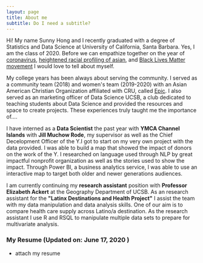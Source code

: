 ```yaml
---
layout: page
title: About me
subtitle: Do I need a subtitle? 
---
```


Hi! My name Sunny Hong and I recently graduated with a degree of Statistics and Data Science at University of California, Santa Barbara. Yes, I am the class of 2020. Before we can empathize together on the year of [coronavirus](https://www.nytimes.com/article/coronavirus-timeline.html), [heightened racial profiling of asian](https://www.cnn.com/2020/02/20/us/coronavirus-racist-attacks-against-asian-americans/index.html), and [Black Lives Matter movement](https://keyt.com/news/top-stories/2020/05/31/black-lives-matter-protest-to-take-place-in-santa-barbara/) I would love to tell about myself. 

My college years has been always about serving the community. I served as a community team (2018) and women's team (2019-2020) with an Asian American Christian Organization affiliated with CRU, called [Epic](https://www.cru.org/epicmovement/). 
I also served as an marketing officer of Data Science UCSB, a club dedicated to teaching students about Data Science and provided the resources and space to create projects. These experiences truly taught me the importance of.... 

I have interned as a **Data Scientist** the past year with **YMCA Channel Islands** with **Jill Muchow Rode**, my supervisor as well as the Chief Decelopment Officer of the Y.I got to start on my very own project with the data provided. I was able to build a map that showed the impact of donors on the work of the Y. I researched on language used through NLP by great impactful nonprofit organization as well as the stories used to show the impact. Through Power BI, a business analytics service, I was able to use an interactive map to target both older and newer generations audiences.


I am currently continuing my **research assistant** position with **Professor Elizabeth Ackert** at the Geography Department of UCSB. As an research assistant for the **"Latinx Destinations and Health Project"** I assist the team with my data manipulation and data analysis skills. One of our aim is to compare health care supply across Latino/a destination. As the research assistant I use R and RSQL to manipulate multiple data sets to prepare for multivariate analysis. 

### My Resume (Updated on: June 17, 2020 )

-  attach my resume 


